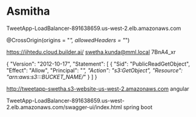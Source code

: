 # Asmitha
TweetApp-LoadBalancer-891638659.us-west-2.elb.amazonaws.com

@CrossOrigin(origins = "*", allowedHeaders = "*")

	
https://iihtedu.cloud.builder.ai/
swetha.kunda@mml.local
7BnA4_xr

{
    "Version": "2012-10-17",
    "Statement": [
        {
            "Sid": "PublicReadGetObject",
            "Effect": "Allow",
            "Principal": "*",
            "Action": "s3:GetObject",
            "Resource": "arn:aws:s3:::BUCKET_NAME/*"
        }
    ]
}


http://tweetapp-swetha.s3-website-us-west-2.amazonaws.com angular

TweetApp-LoadBalancer-891638659.us-west-2.elb.amazonaws.com/swagger-ui/index.html spring boot
